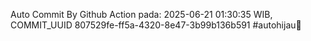 Auto Commit By Github Action pada: 2025-06-21 01:30:35 WIB, COMMIT_UUID 807529fe-ff5a-4320-8e47-3b99b136b591 #autohijau🗿
